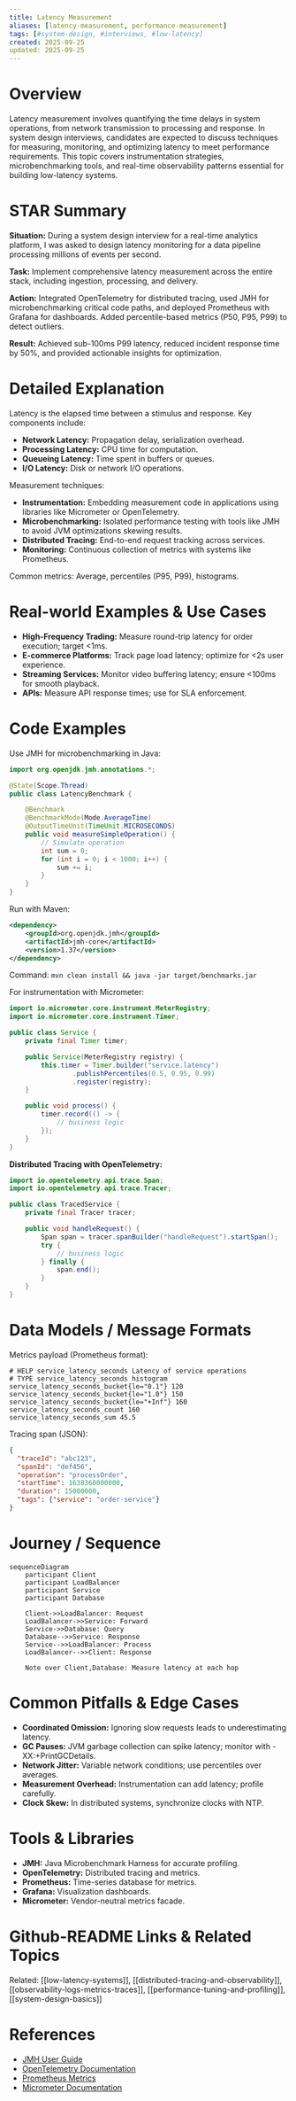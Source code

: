 ```yaml
---
title: Latency Measurement
aliases: [latency-measurement, performance-measurement]
tags: [#system-design, #interviews, #low-latency]
created: 2025-09-25
updated: 2025-09-25
---
```


# Overview

Latency measurement involves quantifying the time delays in system operations, from network transmission to processing and response. In system design interviews, candidates are expected to discuss techniques for measuring, monitoring, and optimizing latency to meet performance requirements. This topic covers instrumentation strategies, microbenchmarking tools, and real-time observability patterns essential for building low-latency systems.

# STAR Summary

**Situation:** During a system design interview for a real-time analytics platform, I was asked to design latency monitoring for a data pipeline processing millions of events per second.

**Task:** Implement comprehensive latency measurement across the entire stack, including ingestion, processing, and delivery.

**Action:** Integrated OpenTelemetry for distributed tracing, used JMH for microbenchmarking critical code paths, and deployed Prometheus with Grafana for dashboards. Added percentile-based metrics (P50, P95, P99) to detect outliers.

**Result:** Achieved sub-100ms P99 latency, reduced incident response time by 50%, and provided actionable insights for optimization.

# Detailed Explanation

Latency is the elapsed time between a stimulus and response. Key components include:

- **Network Latency:** Propagation delay, serialization overhead.
- **Processing Latency:** CPU time for computation.
- **Queueing Latency:** Time spent in buffers or queues.
- **I/O Latency:** Disk or network I/O operations.

Measurement techniques:

- **Instrumentation:** Embedding measurement code in applications using libraries like Micrometer or OpenTelemetry.
- **Microbenchmarking:** Isolated performance testing with tools like JMH to avoid JVM optimizations skewing results.
- **Distributed Tracing:** End-to-end request tracking across services.
- **Monitoring:** Continuous collection of metrics with systems like Prometheus.

Common metrics: Average, percentiles (P95, P99), histograms.

# Real-world Examples & Use Cases

- **High-Frequency Trading:** Measure round-trip latency for order execution; target <1ms.
- **E-commerce Platforms:** Track page load latency; optimize for <2s user experience.
- **Streaming Services:** Monitor video buffering latency; ensure <100ms for smooth playback.
- **APIs:** Measure API response times; use for SLA enforcement.

# Code Examples

Use JMH for microbenchmarking in Java:

```java
import org.openjdk.jmh.annotations.*;

@State(Scope.Thread)
public class LatencyBenchmark {

    @Benchmark
    @BenchmarkMode(Mode.AverageTime)
    @OutputTimeUnit(TimeUnit.MICROSECONDS)
    public void measureSimpleOperation() {
        // Simulate operation
        int sum = 0;
        for (int i = 0; i < 1000; i++) {
            sum += i;
        }
    }
}
```

Run with Maven:

```xml
<dependency>
    <groupId>org.openjdk.jmh</groupId>
    <artifactId>jmh-core</artifactId>
    <version>1.37</version>
</dependency>
```

Command: `mvn clean install && java -jar target/benchmarks.jar`

For instrumentation with Micrometer:

```java
import io.micrometer.core.instrument.MeterRegistry;
import io.micrometer.core.instrument.Timer;

public class Service {
    private final Timer timer;

    public Service(MeterRegistry registry) {
        this.timer = Timer.builder("service.latency")
                .publishPercentiles(0.5, 0.95, 0.99)
                .register(registry);
    }

    public void process() {
        timer.record(() -> {
            // business logic
        });
    }
}
```

**Distributed Tracing with OpenTelemetry:**

```java
import io.opentelemetry.api.trace.Span;
import io.opentelemetry.api.trace.Tracer;

public class TracedService {
    private final Tracer tracer;

    public void handleRequest() {
        Span span = tracer.spanBuilder("handleRequest").startSpan();
        try {
            // business logic
        } finally {
            span.end();
        }
    }
}
```

# Data Models / Message Formats

Metrics payload (Prometheus format):

```
# HELP service_latency_seconds Latency of service operations
# TYPE service_latency_seconds histogram
service_latency_seconds_bucket{le="0.1"} 120
service_latency_seconds_bucket{le="1.0"} 150
service_latency_seconds_bucket{le="+Inf"} 160
service_latency_seconds_count 160
service_latency_seconds_sum 45.5
```

Tracing span (JSON):

```json
{
  "traceId": "abc123",
  "spanId": "def456",
  "operation": "processOrder",
  "startTime": 1638360000000,
  "duration": 15000000,
  "tags": {"service": "order-service"}
}
```

# Journey / Sequence

```mermaid
sequenceDiagram
    participant Client
    participant LoadBalancer
    participant Service
    participant Database

    Client->>LoadBalancer: Request
    LoadBalancer->>Service: Forward
    Service->>Database: Query
    Database-->>Service: Response
    Service-->>LoadBalancer: Process
    LoadBalancer-->>Client: Response

    Note over Client,Database: Measure latency at each hop
```

# Common Pitfalls & Edge Cases

- **Coordinated Omission:** Ignoring slow requests leads to underestimating latency.
- **GC Pauses:** JVM garbage collection can spike latency; monitor with -XX:+PrintGCDetails.
- **Network Jitter:** Variable network conditions; use percentiles over averages.
- **Measurement Overhead:** Instrumentation can add latency; profile carefully.
- **Clock Skew:** In distributed systems, synchronize clocks with NTP.

# Tools & Libraries

- **JMH:** Java Microbenchmark Harness for accurate profiling.
- **OpenTelemetry:** Distributed tracing and metrics.
- **Prometheus:** Time-series database for metrics.
- **Grafana:** Visualization dashboards.
- **Micrometer:** Vendor-neutral metrics facade.

# Github-README Links & Related Topics

Related: [[low-latency-systems]], [[distributed-tracing-and-observability]], [[observability-logs-metrics-traces]], [[performance-tuning-and-profiling]], [[system-design-basics]]

# References

- [JMH User Guide](https://openjdk.org/projects/code-tools/jmh/)
- [OpenTelemetry Documentation](https://opentelemetry.io/docs/)
- [Prometheus Metrics](https://prometheus.io/docs/concepts/metric_types/)
- [Micrometer Documentation](https://micrometer.io/docs)